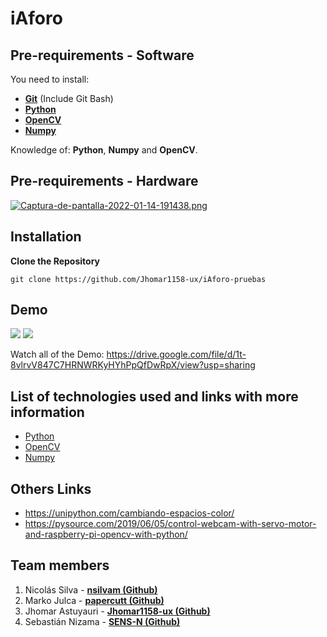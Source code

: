 # iAforo

## Pre-requirements - Software

You need to install:
- **[Git](https://git-scm.com/downloads)** (Include Git Bash)
- **[Python](https://www.python.org/)**
- **[OpenCV](https://opencv.org/)**
- **[Numpy](https://numpy.org/)**

Knowledge of: **Python**, **Numpy** and **OpenCV**.

## Pre-requirements - Hardware

[![Captura-de-pantalla-2022-01-14-191438.png](https://i.postimg.cc/T2FqYTfx/Captura-de-pantalla-2022-01-14-191438.png)](https://postimg.cc/5j5FsdXK)

## Installation
**Clone the Repository**
```
git clone https://github.com/Jhomar1158-ux/iAforo-pruebas
```

## Demo
<img src="https://media.giphy.com/media/9pXJeo9aYzltjvmtuh/giphy.gif" />

<img src="https://giphy.com/gifs/o3M6Df8y3s7egj5r2F/giphy.gif" />

Watch all of the Demo: https://drive.google.com/file/d/1t-8vlrvV847C7HRNWRKyHYhPpQfDwRpX/view?usp=sharing

## List of technologies used and links with more information
- [Python](https://www.python.org/) 
- [OpenCV](https://opencv.org/) 
- [Numpy](https://numpy.org/) 


## Others Links
- https://unipython.com/cambiando-espacios-color/
- https://pysource.com/2019/06/05/control-webcam-with-servo-motor-and-raspberry-pi-opencv-with-python/

## Team members
1. Nicolás Silva - **[nsilvam (Github)](https://github.com/nsilvam)**
2. Marko Julca - **[papercutt (Github)](https://github.com/papercutt)**
3. Jhomar Astuyauri - **[Jhomar1158-ux (Github)](https://github.com/Jhomar1158-ux)**
4. Sebastián Nizama - **[SENS-N (Github)](https://github.com/SENS-N)**
